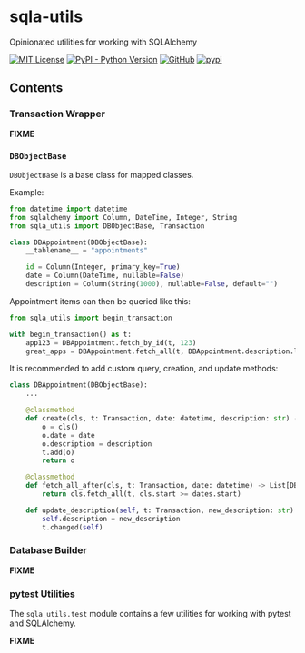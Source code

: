 # sqla-utils

Opinionated utilities for working with SQLAlchemy

[![MIT License](https://img.shields.io/pypi/l/sqla-utils.svg)](https://pypi.python.org/pypi/sqla-utils/)
[![PyPI - Python Version](https://img.shields.io/pypi/pyversions/sqla-utils)](https://pypi.python.org/pypi/sqla-utils/)
[![GitHub](https://img.shields.io/github/release/srittau/sqla-utils/all.svg)](https://github.com/srittau/sqla-utils/releases/)
[![pypi](https://img.shields.io/pypi/v/sqla-utils.svg)](https://pypi.python.org/pypi/sqla-utils/)

## Contents

### Transaction Wrapper

**FIXME**

### `DBObjectBase`

`DBObjectBase` is a base class for mapped classes.

Example:

```python
from datetime import datetime
from sqlalchemy import Column, DateTime, Integer, String
from sqla_utils import DBObjectBase, Transaction

class DBAppointment(DBObjectBase):
    __tablename__ = "appointments"

    id = Column(Integer, primary_key=True)
    date = Column(DateTime, nullable=False)
    description = Column(String(1000), nullable=False, default="")
```

Appointment items can then be queried like this:

```python
from sqla_utils import begin_transaction

with begin_transaction() as t:
    app123 = DBAppointment.fetch_by_id(t, 123)
    great_apps = DBAppointment.fetch_all(t, DBAppointment.description.like("%great%"))
```

It is recommended to add custom query, creation, and update methods:

```python
class DBAppointment(DBObjectBase):
    ...

    @classmethod
    def create(cls, t: Transaction, date: datetime, description: str) -> DBAppointment:
        o = cls()
        o.date = date
        o.description = description
        t.add(o)
        return o

    @classmethod
    def fetch_all_after(cls, t: Transaction, date: datetime) -> List[DBAppointment]:
        return cls.fetch_all(t, cls.start >= dates.start)

    def update_description(self, t: Transaction, new_description: str) -> None:
        self.description = new_description
        t.changed(self)
```

### Database Builder

**FIXME**

### pytest Utilities

The `sqla_utils.test` module contains a few utilities for working with pytest and SQLAlchemy.

**FIXME**
